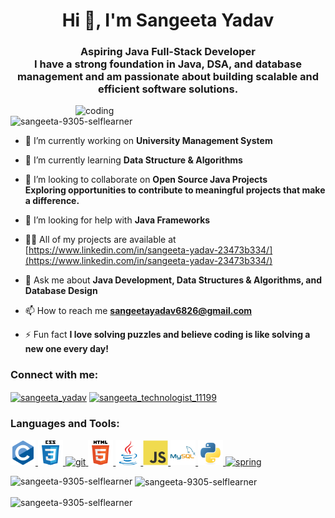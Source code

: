 <h1 align="center">Hi 👋, I'm Sangeeta Yadav</h1>
<h3 align="center">Aspiring Java Full-Stack Developer <br/> I have a strong foundation in Java, DSA, and database management and am passionate about building scalable and efficient software solutions.</h3>

<img align="right" alt="coding" width="400" src="https://user-images.githubusercontent.com/55389276/140866485-8fb1c876-9a8f-4d6a-98dc-08c4981eaf70.gif">

<p align="left"> <img src="https://komarev.com/ghpvc/?username=sangeeta-9305-selflearner&label=Profile%20views&color=0e75b6&style=flat" alt="sangeeta-9305-selflearner" /> </p>

- 🔭 I’m currently working on **University Management System**

- 🌱 I’m currently learning **Data Structure & Algorithms**

- 👯 I’m looking to collaborate on **Open Source Java Projects <br/> Exploring opportunities to contribute to meaningful projects that make a difference.**

- 🤝 I’m looking for help with **Java Frameworks**

- 👨‍💻 All of my projects are available at [https://www.linkedin.com/in/sangeeta-yadav-23473b334/](https://www.linkedin.com/in/sangeeta-yadav-23473b334/)

- 💬 Ask me about **Java Development, Data Structures & Algorithms, and Database Design**

- 📫 How to reach me **sangeetayadav6826@gmail.com**

- ⚡ Fun fact **I love solving puzzles and believe coding is like solving a new one every day!**

<h3 align="left">Connect with me:</h3>
<p align="left">
<a href="https://linkedin.com/in/sangeeta_yadav" target="blank"><img align="center" src="https://raw.githubusercontent.com/rahuldkjain/github-profile-readme-generator/master/src/images/icons/Social/linked-in-alt.svg" alt="sangeeta_yadav" height="30" width="40" /></a>
<a href="https://www.leetcode.com/sangeeta_technologist_11199" target="blank"><img align="center" src="https://raw.githubusercontent.com/rahuldkjain/github-profile-readme-generator/master/src/images/icons/Social/leet-code.svg" alt="sangeeta_technologist_11199" height="30" width="40" /></a>
</p>

<h3 align="left">Languages and Tools:</h3>
<p align="left"> <a href="https://www.cprogramming.com/" target="_blank" rel="noreferrer"> <img src="https://raw.githubusercontent.com/devicons/devicon/master/icons/c/c-original.svg" alt="c" width="40" height="40"/> </a> <a href="https://www.w3schools.com/css/" target="_blank" rel="noreferrer"> <img src="https://raw.githubusercontent.com/devicons/devicon/master/icons/css3/css3-original-wordmark.svg" alt="css3" width="40" height="40"/> </a> <a href="https://git-scm.com/" target="_blank" rel="noreferrer"> <img src="https://www.vectorlogo.zone/logos/git-scm/git-scm-icon.svg" alt="git" width="40" height="40"/> </a> <a href="https://www.w3.org/html/" target="_blank" rel="noreferrer"> <img src="https://raw.githubusercontent.com/devicons/devicon/master/icons/html5/html5-original-wordmark.svg" alt="html5" width="40" height="40"/> </a> <a href="https://www.java.com" target="_blank" rel="noreferrer"> <img src="https://raw.githubusercontent.com/devicons/devicon/master/icons/java/java-original.svg" alt="java" width="40" height="40"/> </a> <a href="https://developer.mozilla.org/en-US/docs/Web/JavaScript" target="_blank" rel="noreferrer"> <img src="https://raw.githubusercontent.com/devicons/devicon/master/icons/javascript/javascript-original.svg" alt="javascript" width="40" height="40"/> </a> <a href="https://www.mysql.com/" target="_blank" rel="noreferrer"> <img src="https://raw.githubusercontent.com/devicons/devicon/master/icons/mysql/mysql-original-wordmark.svg" alt="mysql" width="40" height="40"/> </a> <a href="https://www.python.org" target="_blank" rel="noreferrer"> <img src="https://raw.githubusercontent.com/devicons/devicon/master/icons/python/python-original.svg" alt="python" width="40" height="40"/> </a> <a href="https://spring.io/" target="_blank" rel="noreferrer"> <img src="https://www.vectorlogo.zone/logos/springio/springio-icon.svg" alt="spring" width="40" height="40"/> </a> </p>

<p><img align="left" src="https://github-readme-stats.vercel.app/api/top-langs?username=sangeeta-9305-selflearner&show_icons=true&locale=en&layout=compact" alt="sangeeta-9305-selflearner" /></p>

<p>&nbsp;<img align="center" src="https://github-readme-stats.vercel.app/api?username=sangeeta-9305-selflearner&show_icons=true&locale=en" alt="sangeeta-9305-selflearner" /></p>

<p><img align="center" src="https://github-readme-streak-stats.herokuapp.com/?user=sangeeta-9305-selflearner&" alt="sangeeta-9305-selflearner" /></p>
